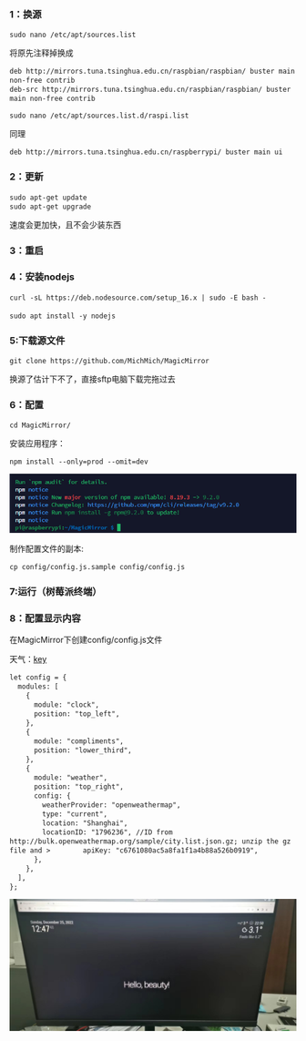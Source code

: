 ### 1：换源

```shell
sudo nano /etc/apt/sources.list
```

将原先注释掉换成

```shell
deb http://mirrors.tuna.tsinghua.edu.cn/raspbian/raspbian/ buster main non-free contrib
deb-src http://mirrors.tuna.tsinghua.edu.cn/raspbian/raspbian/ buster main non-free contrib
```


```shell
sudo nano /etc/apt/sources.list.d/raspi.list
```

同理

```shell
deb http://mirrors.tuna.tsinghua.edu.cn/raspberrypi/ buster main ui
```


### 2：更新

```shell
sudo apt-get update
sudo apt-get upgrade
```

速度会更加快，且不会少装东西

### 3：重启


### 4：安装nodejs

```shell
curl -sL https://deb.nodesource.com/setup_16.x | sudo -E bash -

sudo apt install -y nodejs
```

### 5:下载源文件

```shell
git clone https://github.com/MichMich/MagicMirror
```

换源了估计下不了，直接sftp电脑下载完拖过去

### 6：配置

```shell
cd MagicMirror/
```

 安装应用程序：

```shell
npm install --only=prod --omit=dev
```

![1671968212168](image/配置/1671968212168.png)

制作配置文件的副本:

```shell
cp config/config.js.sample config/config.js
```

### 7:运行（树莓派终端）


### 8：配置显示内容

在MagicMirror下创建config/config.js文件

天气：[key](https://home.openweathermap.org/api_keys) 

```shell
let config = {
  modules: [
    {
      module: "clock",
      position: "top_left",
    },
    {
      module: "compliments",
      position: "lower_third",
    },
    {
      module: "weather",
      position: "top_right",
      config: {
        weatherProvider: "openweathermap",
        type: "current",
        location: "Shanghai",
        locationID: "1796236", //ID from http://bulk.openweathermap.org/sample/city.list.json.gz; unzip the gz file and >        apiKey: "c6761080ac5a8fa1f1a4b88a526b0919",
      },
    },
  ],
};

```

![1671972541836](image/配置/1671972541836.png)
